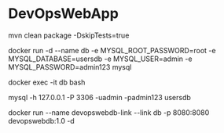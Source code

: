# DevOpsWebApp

mvn clean package -DskipTests=true 

docker run -d --name db -e MYSQL_ROOT_PASSWORD=root -e MYSQL_DATABASE=usersdb -e MYSQL_USER=admin -e MYSQL_PASSWORD=admin123 mysql

docker exec -it db bash

mysql -h 127.0.0.1 -P 3306 -uadmin -padmin123 usersdb

docker run --name devopswebdb-link --link db -p 8080:8080 devopswebdb:1.0 -d

